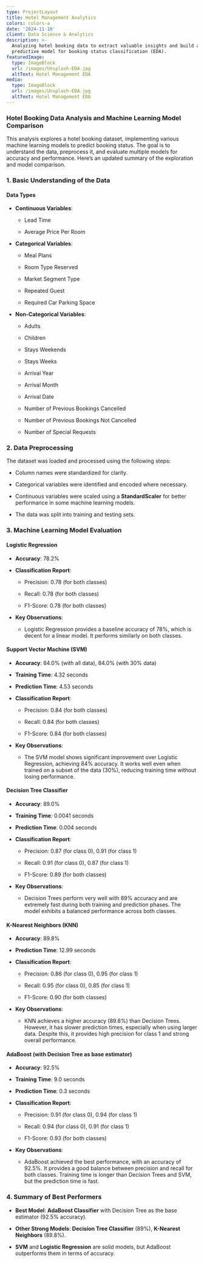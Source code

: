 ```yaml
---
type: ProjectLayout
title: Hotel Management Analytics
colors: colors-a
date: '2024-11-10'
client: Data Science & Analytics
description: >-
  Analyzing hotel booking data to extract valuable insights and build a
  predictive model for booking status classification (EDA).
featuredImage:
  type: ImageBlock
  url: /images/Unsplash-EDA.jpg
  altText: Hotel Management EDA
media:
  type: ImageBlock
  url: /images/Unsplash-EDA.jpg
  altText: Hotel Management EDA
---
```

### **Hotel Booking Data Analysis and Machine Learning Model Comparison**

This analysis explores a hotel booking dataset, implementing various machine learning models to predict booking status. The goal is to understand the data, preprocess it, and evaluate multiple models for accuracy and performance. Here’s an updated summary of the exploration and model comparison.



### **1. Basic Understanding of the Data**

#### **Data Types**

*   **Continuous Variables**:

    *   Lead Time

    *   Average Price Per Room

*   **Categorical Variables**:

    *   Meal Plans

    *   Room Type Reserved

    *   Market Segment Type

    *   Repeated Guest

    *   Required Car Parking Space

*   **Non-Categorical Variables**:

    *   Adults

    *   Children

    *   Stays Weekends

    *   Stays Weeks

    *   Arrival Year

    *   Arrival Month

    *   Arrival Date

    *   Number of Previous Bookings Cancelled

    *   Number of Previous Bookings Not Cancelled

    *   Number of Special Requests



### **2. Data Preprocessing**

The dataset was loaded and processed using the following steps:

*   Column names were standardized for clarity.

*   Categorical variables were identified and encoded where necessary.

*   Continuous variables were scaled using a **StandardScaler** for better performance in some machine learning models.

*   The data was split into training and testing sets.



### **3. Machine Learning Model Evaluation**

#### **Logistic Regression**

*   **Accuracy**: 78.2%

*   **Classification Report**:

    *   Precision: 0.78 (for both classes)

    *   Recall: 0.78 (for both classes)

    *   F1-Score: 0.78 (for both classes)

*   **Key Observations**:

    *   Logistic Regression provides a baseline accuracy of 78%, which is decent for a linear model. It performs similarly on both classes.



#### **Support Vector Machine (SVM)**

*   **Accuracy**: 84.0% (with all data), 84.0% (with 30% data)

*   **Training Time**: 4.32 seconds

*   **Prediction Time**: 4.53 seconds

*   **Classification Report**:

    *   Precision: 0.84 (for both classes)

    *   Recall: 0.84 (for both classes)

    *   F1-Score: 0.84 (for both classes)

*   **Key Observations**:

    *   The SVM model shows significant improvement over Logistic Regression, achieving 84% accuracy. It works well even when trained on a subset of the data (30%), reducing training time without losing performance.



#### **Decision Tree Classifier**

*   **Accuracy**: 89.0%

*   **Training Time**: 0.0041 seconds

*   **Prediction Time**: 0.004 seconds

*   **Classification Report**:

    *   Precision: 0.87 (for class 0), 0.91 (for class 1)

    *   Recall: 0.91 (for class 0), 0.87 (for class 1)

    *   F1-Score: 0.89 (for both classes)

*   **Key Observations**:

    *   Decision Trees perform very well with 89% accuracy and are extremely fast during both training and prediction phases. The model exhibits a balanced performance across both classes.



#### **K-Nearest Neighbors (KNN)**

*   **Accuracy**: 89.8%

*   **Prediction Time**: 12.99 seconds

*   **Classification Report**:

    *   Precision: 0.86 (for class 0), 0.95 (for class 1)

    *   Recall: 0.95 (for class 0), 0.85 (for class 1)

    *   F1-Score: 0.90 (for both classes)

*   **Key Observations**:

    *   KNN achieves a higher accuracy (89.8%) than Decision Trees. However, it has slower prediction times, especially when using larger data. Despite this, it provides high precision for class 1 and strong overall performance.



#### **AdaBoost (with Decision Tree as base estimator)**

*   **Accuracy**: 92.5%

*   **Training Time**: 9.0 seconds

*   **Prediction Time**: 0.3 seconds

*   **Classification Report**:

    *   Precision: 0.91 (for class 0), 0.94 (for class 1)

    *   Recall: 0.94 (for class 0), 0.91 (for class 1)

    *   F1-Score: 0.93 (for both classes)

*   **Key Observations**:

    *   AdaBoost achieved the best performance, with an accuracy of 92.5%. It provides a good balance between precision and recall for both classes. Training time is longer than Decision Trees and SVM, but the prediction time is fast.



### **4. Summary of Best Performers**

*   **Best Model**: **AdaBoost Classifier** with Decision Tree as the base estimator (92.5% accuracy).

*   **Other Strong Models**: **Decision Tree Classifier** (89%), **K-Nearest Neighbors** (89.8%).

*   **SVM** and **Logistic Regression** are solid models, but AdaBoost outperforms them in terms of accuracy.



